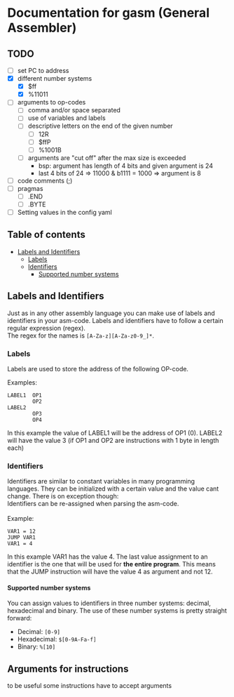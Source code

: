# Documentation for gasm (General Assembler)

## TODO
- [ ] set PC to address
- [x] different number systems
  - [x] $ff
  - [x] %11011
- [ ] arguments to op-codes
  - [ ] comma and/or space separated
  - [ ] use of variables and labels
  - [ ] descriptive letters on the end of the given number
    - [ ] 12R
    - [ ] $ffP
    - [ ] %1001B
  - [ ] arguments are "cut off" after the max size is exceeded
    - bsp: argument has length of 4 bits and given argument is 24
    - last 4 bits of 24 => 11000 & b1111 = 1000 => argument is 8
- [ ] code comments (;)
- [ ] pragmas
  - [ ] .END
  - [ ] .BYTE
- [ ] Setting values in the config yaml

## Table of contents

- [Labels and Identifiers](#labels-and-identifiers)
  - [Labels](#labels)
  - [Identifiers](#identifiers)
    - [Supported number systems](#supported-number-systems)

## Labels and Identifiers

Just as in any other assembly language you can make use of labels and identifiers in your asm-code. Labels and identifiers have to follow a certain regular expression (regex). <br>
The regex for the names is `[A-Za-z][A-Za-z0-9_]*`.

### Labels

Labels are used to store the address of the following OP-code.

Examples:
```
LABEL1  OP1
        OP2
LABEL2  
        OP3
        OP4
```
In this example the value of LABEL1 will be the address of OP1 (0). LABEL2 will have the value 3 (if OP1 and OP2 are instructions with 1 byte in length each)

### Identifiers

Identifiers are similar to constant variables in many programming languages. They can be initialized with a certain value and the value cant change. There is on exception though:<br>
Identifiers can be re-assigned when parsing the asm-code. <br>
<br>
Example:

```
VAR1 = 12
JUMP VAR1
VAR1 = 4
```

In this example VAR1 has the value 4. The last value assignment to an identifier is the one that will be used for **the entire program**. This means that the JUMP instruction will have the value 4 as argument and not 12.

#### Supported number systems

You can assign values to identifiers in three number systems: decimal, hexadecimal and binary. The use of these number systems is pretty straight forward: <br>

- Decimal: `[0-9]`
- Hexadecimal: `$[0-9A-Fa-f]`
- Binary: `%[10]`

## Arguments for instructions

to be useful some instructions have to accept arguments 

